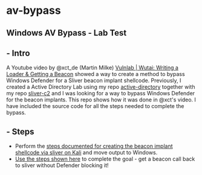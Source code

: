 # av-bypass
## Windows AV Bypass - Lab Test

## - Intro
A Youtube video by @xct_de (Martin Milke) [Vulnlab | Wutai: Writing a Loader & Getting a Beacon](https://www.youtube.com/watch?v=dShZR6FUV2w) showed a way to create a method to bypass Windows Defender for a Sliver beacon implant shellcode. Previously, I created a Active Directory Lab using my repo [active-directory](https://github.com/jjkirn/active-directory) together with my repo [sliver-c2](https://github.com/jjkirn/sliver) and I was looking for a way to bypass Windows Defender for the beacon implants. This repo shows how it was done in @xct's video. I have included the source code for all the steps needed to complete the bypass.

## - Steps
- Perform the [steps documented for creating the beacon implant shellcode via sliver on Kali](/linux/kali.md) and move output to Windows.
- [Use the steps shown here](/windows/windows.md) to complete the goal - get a beacon call back to sliver without Defender blocking it!


